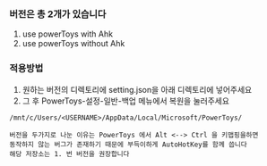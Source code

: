 ### 버전은 총 2개가 있습니다
1. use powerToys with Ahk
2. use powerToys without Ahk

### 적용방법
1. 원하는 버전의 디렉토리에 setting.json을 아래 디렉토리에 넣어주세요
2. 그 후 PowerToys-설정-일반-백업 메뉴에서 복원을 눌러주세요

``` /mnt/c/Users/<USERNAME>/AppData/Local/Microsoft/PowerToys/ ```


```
버전을 두가지로 나눈 이유는 PowerToys 에서 Alt <--> Ctrl 을 키맵핑을하면
동작하지 않는 버그가 존재하기 때문에 부득이하게 AutoHotKey를 함께 씁니다
해당 저장소는 1. 번 버전을 권장합니다
``` 
